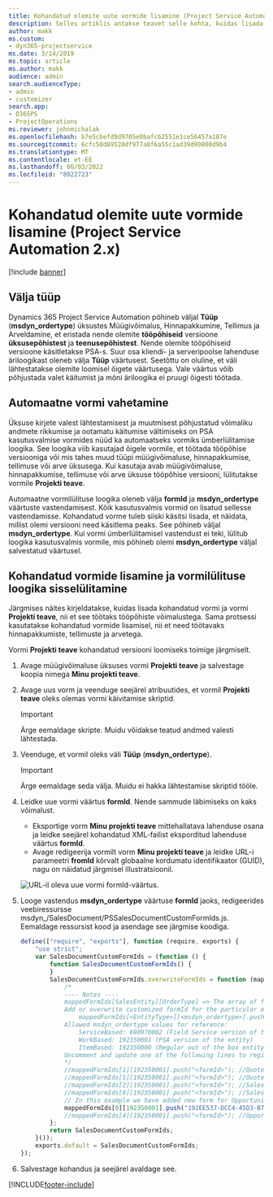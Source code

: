 ```yaml
---
title: Kohandatud olemite uute vormide lisamine (Project Service Automation 2.x)
description: Selles artiklis antakse teavet selle kohta, kuidas lisada müügivõimaluste, pakkumiste, tellimuste või arvete jaoks kohandatud olemivorme numbris Dynamics 365 Project Service Automation 2.x.
author: makk
ms.custom:
- dyn365-projectservice
ms.date: 3/14/2019
ms.topic: article
ms.author: makk
audience: admin
search.audienceType:
- admin
- customizer
search.app:
- D365PS
- ProjectOperations
ms.reviewer: johnmichalak
ms.openlocfilehash: b7e5cbefd9d9705e0bafcb2551e1ce56457a187e
ms.sourcegitcommit: 6cfc50d89528df977a8f6a55c1ad39d99800d9b4
ms.translationtype: MT
ms.contentlocale: et-EE
ms.lasthandoff: 06/03/2022
ms.locfileid: "8922723"
---
```

# <a name="add-new-custom-entity-forms-project-service-automation-2x"></a>Kohandatud olemite uute vormide lisamine (Project Service Automation 2.x)

[!include [banner](../../includes/psa-now-project-operations.md)]

## <a name="type-field"></a>Välja tüüp 

Dynamics 365 Project Service Automation põhineb väljal **Tüüp** (**msdyn\_ordertype**) üksustes Müügivõimalus, Hinnapakkumine, Tellimus ja Arveldamine, et eristada nende olemite **tööpõhiseid** versioone **üksusepõhistest** ja **teenusepõhistest**. Nende olemite tööpõhiseid versioone käsitletakse PSA-s. Suur osa kliendi- ja serveripoolse lahenduse äriloogikast oleneb välja **Tüüp** väärtusest. Seetõttu on oluline, et väli lähtestatakse olemite loomisel õigete väärtusega. Vale väärtus võib põhjustada valet käitumist ja mõni äriloogika ei pruugi õigesti töötada.

## <a name="automatic-form-switching"></a>Automaatne vormi vahetamine

Üksuse kirjete valest lähtestamisest ja muutmisest põhjustatud võimaliku andmete rikkumise ja ootamatu käitumise vältimiseks on PSA kasutusvalmise vormides nüüd ka automaatseks vormiks ümberlülitamise loogika. See loogika viib kasutajad õigele vormile, et töötada tööpõhise versiooniga või mis tahes muud tüüpi müügivõimaluse, hinnapakkumise, tellimuse või arve üksusega. Kui kasutaja avab müügivõimaluse, hinnapakkumise, tellimuse või arve üksuse tööpõhise versiooni, lülitutakse vormile **Projekti teave**.

Automaatne vormilülituse loogika oleneb välja **formId** ja **msdyn\_ordertype** väärtuste vastendamisest. Kõik kasutusvalmis vormid on lisatud sellesse vastendamisse. Kohandatud vorme tuleb siiski käsitsi lisada, et näidata, millist olemi versiooni need käsitlema peaks. See põhineb väljal **msdyn\_ordertype**. Kui vormi ümberlülitamisel vastendust ei teki, lülitub loogika kasutusvalmis vormile, mis põhineb olemi **msdyn\_ordertype** väljal salvestatud väärtusel.

## <a name="add-custom-forms-and-turn-on-the-form-switching-logic"></a>Kohandatud vormide lisamine ja vormilülituse loogika sisselülitamine

Järgmises näites kirjeldatakse, kuidas lisada kohandatud vormi ja vormi **Projekti teave**, nii et see töötaks tööpõhiste võimalustega. Sama protsessi kasutatakse kohandatud vormide lisamisel, nii et need töötavaks hinnapakkumiste, tellimuste ja arvetega.

Vormi **Projekti teave** kohandatud versiooni loomiseks toimige järgmiselt.

1. Avage müügivõimaluse üksuses vormi **Projekti teave** ja salvestage koopia nimega **Minu projekti teave**.
2. Avage uus vorm ja veenduge seejärel atribuutides, et vormil **Projekti teave** oleks olemas vormi käivitamise skriptid. 

    > [!IMPORTANT]
    > Ärge eemaldage skripte. Muidu võidakse teatud andmed valesti lähtestada.

3. Veenduge, et vormil oleks väli **Tüüp** (**msdyn\_ordertype**). 

    > [!IMPORTANT]
    > Ärge eemaldage seda välja. Muidu ei hakka lähtestamise skriptid tööle.

4. Leidke uue vormi väärtus **formId**. Nende sammude läbimiseks on kaks võimalust.

    - Eksportige vorm **Minu projekti teave** mittehallatava lahenduse osana ja leidke seejärel kohandatud XML-failist eksporditud lahenduse väärtus **formId**.
    - Avage redigeerija vormilt vorm **Minu projekti teave** ja leidke URL-i parameetri **fromId** kõrvalt globaalne kordumatu identifikaator (GUID), nagu on näidatud järgmisel illustratsioonil.

    ![URL-il oleva uue vormi formId-väärtus.](media/how-to-add-custom-forms-in-v2.0.png)

5. Looge vastendus **msdyn\_ordertype** väärtuse **formId** jaoks, redigeerides veebiressursse msdyn\_/SalesDocument/PSSalesDocumentCustomFormIds.js. Eemaldage ressursist kood ja asendage see järgmise koodiga.

    ```javascript
    define(["require", "exports"], function (require, exports) {
        "use strict";
        var SalesDocumentCustomFormIds = (function () {
            function SalesDocumentCustomFormIds() {
            }
            SalesDocumentCustomFormIds.overwriteFormIds = function (mappedFormIds) {
                /*
                ---- Notes ----
                mappedFormIds[SalesEntity][OrderType] => The array of forms IDs that support particular entity and order type
                Add or overwrite customized formId for the particular entity and order type by calling:
                    mappedFormIds[<EntityType>][<msdyn_ordertype>].push("<formId>");
                Allowed msdyn_ordertype values for reference:
                    ServiceBased: 690970002 (Field Service version of the entity)
                    WorkBased: 192350001 (PSA version of the entity)
                    ItemBased: 192350000 (Regular out of the box entity)
                Uncomment and update one of the following lines to register custom PSA form for required entity:
                */      
                //mappedFormIds[1][192350001].push("<formId>"); //Quote
                //mappedFormIds[5][192350001].push("<formId>"); //Quote Line
                //mappedFormIds[2][192350001].push("<formId>"); //Sales Order
                //mappedFormIds[6][192350001].push("<formId>"); //Sales Order Line
                // In this example we have added new form for Opportunity
                mappedFormIds[0][192350001].push("192EE537-DCC4-45D3-B7AF-EA694B9113D2"); //Opportunity
                //mappedFormIds[4][192350001].push("<formId>"); //Opportunity Line
            };
            return SalesDocumentCustomFormIds;
        }());
        exports.default = SalesDocumentCustomFormIds;
    });
    ```

6. Salvestage kohandus ja seejärel avaldage see.


[!INCLUDE[footer-include](../../includes/footer-banner.md)]
